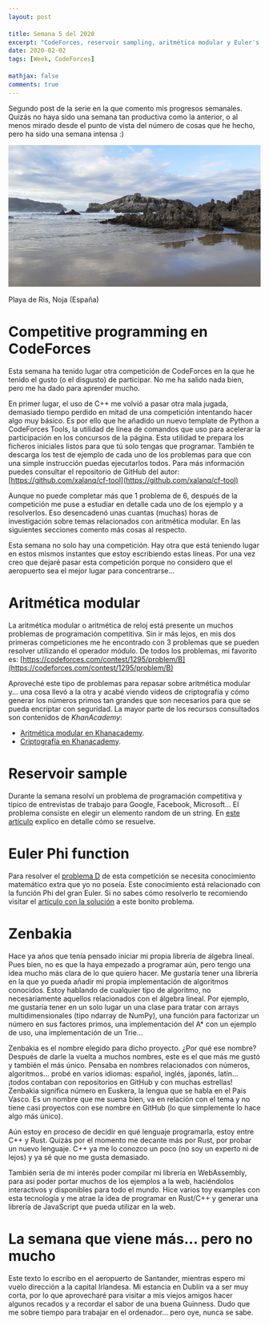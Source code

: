 ```yaml
---
layout: post

title: Semana 5 del 2020
excerpt: "CodeForces, reservoir sampling, aritmética modular y Euler's totient function."
date: 2020-02-02
tags: [Week, CodeForces]

mathjax: false
comments: true
---
```


Segundo post de la serie en la que comento mis progresos semanales.
Quizás no haya sido una semana tan productiva como la anterior, o al menos
mirado desde el punto de vista del número de cosas que he hecho,
pero ha sido una semana intensa :)

<p>
<img src="/assets/images/2020_week_05_noja_ris.jpg">
<figcaption>Playa de Ris, Noja (España)</figcaption>
</p>


# Competitive programming en CodeForces

Esta semana ha tenido lugar otra competición de CodeForces en la que he tenido
el gusto (o el disgusto) de participar. 
No me ha salido nada bien, pero me ha dado para aprender mucho.

En primer lugar, el uso de C++ me volvió a pasar otra mala jugada, demasiado
tiempo perdido en mitad de una competición intentando hacer algo muy básico.
Es por ello que he añadido un nuevo template de Python a CodeForces Tools,
la utilidad de línea de comandos que uso para acelerar la participación en los
concursos de la página.
Esta utilidad te prepara los ficheros iniciales listos para que tú solo tengas
que programar.
También te descarga los test de ejemplo de cada uno de los problemas para que
con una simple instrucción puedas ejecutarlos todos.
Para más información puedes consultar el repositorio de GitHub del autor:
[https://github.com/xalanq/cf-tool](https://github.com/xalanq/cf-tool)

Aunque no puede completar más que 1 problema de 6, después de la competición
me puse a estudiar en detalle cada uno de los ejemplo y a resolverlos.
Eso desencadenó unas cuantas (muchas) horas de investigación sobre temas
relacionados con aritmética modular.
En las siguientes secciones comento más cosas al respecto.

Esta semana no solo hay una competición.
Hay otra que está teniendo lugar en estos mismos instantes que estoy
escribiendo estas líneas.
Por una vez creo que dejaré pasar esta competición porque no considero que el
aeropuerto sea el mejor lugar para concentrarse...


# Aritmética modular

La aritmética modular o aritmética de reloj está presente un muchos problemas
de programación competitiva.
Sin ir más lejos, en mis dos primeras competiciones me he encontrado con 3
problemas que se pueden resolver utilizando el operador módulo.
De todos los problemas, mi favorito es:
[https://codeforces.com/contest/1295/problem/B](https://codeforces.com/contest/1295/problem/B)

Aproveché este tipo de problemas para repasar sobre aritmética modular y...
una cosa llevó a la otra y acabé viendo vídeos de criptografía y cómo generar
los números primos tan grandes que son necesarios para que se pueda encriptar
con seguridad.
La mayor parte de los recursos consultados son contenidos de *KhanAcademy*:
 * [Aritmética modular en Khanacademy](https://www.khanacademy.org/computing/computer-science/cryptography/modarithmetic/a/what-is-modular-arithmetic).
 * [Criptografía en Khanacademy](https://www.khanacademy.org/computing/computer-science/cryptography#random-algorithms-probability).


# Reservoir sample

Durante la semana resolví un problema de programación competitiva y típico de
entrevistas de trabajo para Google, Facebook, Microsoft...
El problema consiste en elegir un elemento random de un string.
En [este artículo](https://guiferviz.github.io/2020/01/27/reservoir-sampling.html)
explico en detalle cómo se resuelve.


# Euler Phi function

Para resolver el [problema D](https://codeforces.com/contest/1295/problem/D) de
esta competición se necesita conocimiento matemático extra que yo no poseía.
Este conocimiento está relacionado con la función Phi del gran Euler.
Si no sabes cómo resolverlo te recomiendo visitar el 
[artículo con la solución](https://guiferviz.github.io/2020/01/31/euler-phi-function.html)
a este bonito problema.


# Zenbakia

Hace ya años que tenía pensado iniciar mi propia librería de álgebra lineal.
Pues bien, no es que la haya empezado a programar aún, pero tengo una idea
mucho más clara de lo que quiero hacer.
Me gustaría tener una librería en la que yo pueda añadir mi propia
implementación de algoritmos conocidos.
Estoy hablando de cualquier tipo de algoritmo, no necesariamente aquellos
relacionados con el álgebra lineal.
Por ejemplo, me gustaría tener en un solo lugar un una clase para tratar con
arrays multidimensionales (tipo ndarray de NumPy), una función para factorizar
un número en sus factores primos, una implementación del A* con un ejemplo de
uso, una implementación de un Trie...

Zenbakia es el nombre elegido para dicho proyecto.
¿Por qué ese nombre?
Después de darle la vuelta a muchos nombres, este es el que más me gustó y
también el más único.
Pensaba en nombres relacionados con números, algoritmos... probé en varios
idiomas: español, inglés, japonés, latín...
¡todos contaban con repositorios en GitHub y con muchas estrellas!
Zenbakia significa número en Euskera, la lengua que se habla en el Pais Vasco.
Es un nombre que me suena bien, va en relación con el tema y no tiene casi
proyectos con ese nombre en GitHub (lo que simplemente lo hace algo más único).

Aún estoy en proceso de decidir en qué lenguaje programarla, estoy entre C++ y
Rust.
Quizás por el momento me decante más por Rust, por probar un nuevo lenguaje.
C++ ya me lo conozco un poco (no soy un experto ni de lejos) y ya sé que no me
gusta demasiado.

También sería de mi interés poder compilar mi librería en WebAssembly, para así
poder portar muchos de los ejemplos a la web, haciéndolos interactivos y
disponibles para todo el mundo.
Hice varios toy examples con esta tecnología y me atrae la idea de programar
en Rust/C++ y generar una librería de JavaScript que pueda utilizar en la web.


# La semana que viene más... pero no mucho

Este texto lo escribo en el aeropuerto de Santander, mientras espero mi vuelo
dirección a la capital Irlandesa.
Mi estancia en Dublín va a ser muy corta, por lo que aprovecharé para visitar
a mis viejos amigos hacer algunos recados y a recordar el sabor de una buena
Guinness.
Dudo que me sobre tiempo para trabajar en el ordenador... pero oye, nunca se
sabe.

